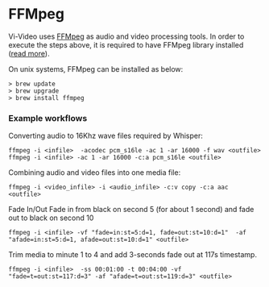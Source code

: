 
# FFMpeg
Vi-Video uses [FFMpeg](https://ffmpeg.org/) as audio and video processing tools. In order to execute the steps above, it is required to have FFMpeg library installed ([read more](./docs/ffmpeg.MD)). 

On unix systems, FFMpeg can be installed as below:

 ```console
> brew update
> brew upgrade
> brew install ffmpeg
 ```


### Example workflows
Converting audio to 16Khz wave files required by Whisper:
```console
ffmpeg -i <infile>  -acodec pcm_s16le -ac 1 -ar 16000 -f wav <outfile>
ffmpeg -i <infile> -ac 1 -ar 16000 -c:a pcm_s16le <outfile>
```

Combining audio and video files into one media file:
```console
ffmpeg -i <video_infile> -i <audio_infile> -c:v copy -c:a aac <outfile>
```


Fade In/Out
Fade in from black on second 5 (for about 1 second) and fade out to black on second 10 
```console
ffmpeg -i <infile> -vf "fade=in:st=5:d=1, fade=out:st=10:d=1"  -af "afade=in:st=5:d=1, afade=out:st=10:d=1" <outfile>
```

Trim media to minute 1 to 4 and add 3-seconds fade out at 117s timestamp.
```console
ffmpeg -i <infile>  -ss 00:01:00 -t 00:04:00 -vf "fade=t=out:st=117:d=3" -af "afade=t=out:st=119:d=3" <outfile>
```